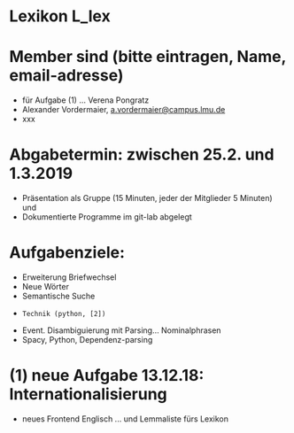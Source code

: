 # Lexikon L_lex

# Member sind (bitte eintragen, Name, email-adresse)
* für Aufgabe (1) ... Verena Pongratz
* Alexander Vordermaier, a.vordermaier@campus.lmu.de
* xxx

# Abgabetermin: zwischen 25.2. und 1.3.2019
* Präsentation als Gruppe (15 Minuten, jeder der Mitglieder 5 Minuten) und 
* Dokumentierte Programme im git-lab abgelegt 


# Aufgabenziele: 
* Erweiterung Briefwechsel
* Neue Wörter
* Semantische Suche
 *     Technik (python, [2])


* Event. Disambiguierung mit Parsing…  Nominalphrasen 
 * Spacy, Python, Dependenz-parsing

# (1) neue Aufgabe 13.12.18: Internationalisierung 
* neues Frontend Englisch ... und Lemmaliste fürs Lexikon